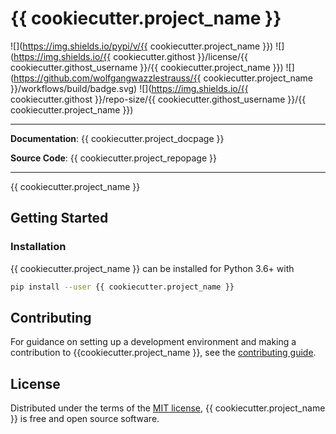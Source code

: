 # {{ cookiecutter.project_name }}

![](https://img.shields.io/pypi/v/{{ cookiecutter.project_name }})
![](https://img.shields.io/{{ cookiecutter.githost }}/license/{{ cookiecutter.githost_username }}/{{ cookiecutter.project_name }})
![](https://github.com/wolfgangwazzlestrauss/{{ cookiecutter.project_name }}/workflows/build/badge.svg)
![](https://img.shields.io/{{ cookiecutter.githost }}/repo-size/{{ cookiecutter.githost_username }}/{{ cookiecutter.project_name }})

---

**Documentation**: {{ cookiecutter.project_docpage }}

**Source Code**: {{ cookiecutter.project_repopage }}

---

{{ cookiecutter.project_name }}

## Getting Started

### Installation

{{ cookiecutter.project_name }} can be installed for Python 3.6+ with

```bash
pip install --user {{ cookiecutter.project_name }}
```

## Contributing

For guidance on setting up a development environment and making a contribution
to {{cookiecutter.project_name }}, see the [contributing
guide](CONTRIBUTING.md).

## License

Distributed under the terms of the [MIT license](LICENSE.md), {{
cookiecutter.project_name }} is free and open source software.
